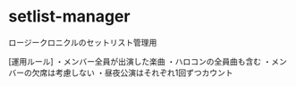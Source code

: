# setlist-manager
ロージークロニクルのセットリスト管理用

[運用ルール]
・メンバー全員が出演した楽曲
・ハロコンの全員曲も含む
・メンバーの欠席は考慮しない
・昼夜公演はそれぞれ1回ずつカウント
